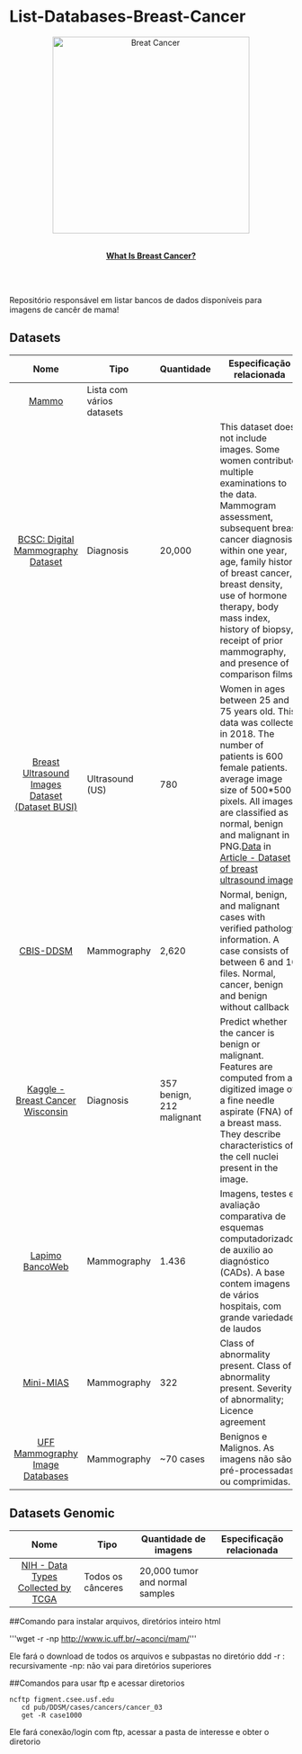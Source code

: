 # List-Databases-Breast-Cancer


<div align="center">
  <img  width="350" height="350" src="https://miro.medium.com/max/1200/1*2QVeenJ2bdiA_9N8qvPiPA.png" width="350" alt="Breat Cancer">
	<br>
	<br>
	<p>
		<a href="https://www.cdc.gov/cancer/breast/basic_info/what-is-breast-cancer.htm">
			<b>What Is Breast Cancer?</b>
		</a>
	</p>
	<br>
</div>
<br/>

Repositório responsável em listar bancos de dados disponíveis para imagens de cancêr de mama!

## Datasets
Nome | Tipo | Quantidade | Especificação relacionada
:------------: | ------------------------ | ------------ | -
[Mammo](https://www.mammoimage.org/databases/) | Lista com vários datasets 
[BCSC: Digital Mammography Dataset](https://www.bcsc-research.org/data/mammography_dataset)| Diagnosis | 20,000 | This dataset does not include images. Some women contribute multiple examinations to the data. Mammogram assessment, subsequent breast cancer diagnosis within one year, age, family history of breast cancer, breast density, use of hormone therapy, body mass index, history of biopsy, receipt of prior mammography, and presence of comparison films.
[Breast Ultrasound Images Dataset (Dataset BUSI)](https://scholar.cu.edu.eg/?q=afahmy/pages/dataset)| Ultrasound (US) | 780 |  Women in ages between 25 and 75 years old. This data was collected in 2018. The number of patients is 600 female patients. average image size of 500*500 pixels. All images are classified as normal, benign and malignant in PNG.[Data](https://scholar.cu.edu.eg/?q=afahmy/pages/dataset) in [Article - Dataset of breast ultrasound images](https://www.sciencedirect.com/science/article/pii/S2352340919312181)
[CBIS-DDSM](https://wiki.cancerimagingarchive.net/display/Public/CBIS-DDSM)| Mammography  | 2,620 | Normal, benign, and malignant cases with verified pathology information. A case consists of between 6 and 10 files. Normal, cancer, benign and benign without callback
[Kaggle - Breast Cancer Wisconsin](https://www.kaggle.com/uciml/breast-cancer-wisconsin-data) | Diagnosis | 357 benign, 212 malignant | Predict whether the cancer is benign or malignant. Features are computed from a digitized image of a fine needle aspirate (FNA) of a breast mass. They describe characteristics of the cell nuclei present in the image.
[Lapimo BancoWeb](http://lapimo.sel.eesc.usp.br/lapimo/drupal/?q=node/8)| Mammography | 1.436 | Imagens, testes e avaliação comparativa de esquemas computadorizados de auxilio ao diagnóstico (CADs). A base contem imagens de vários hospitais, com grande variedade de laudos
[Mini-MIAS](http://peipa.essex.ac.uk/info/mias.html)| Mammography | 322  |  Class of abnormality present. Class of abnormality present. Severity of abnormality; Licence agreement 
[UFF Mammography Image Databases](http://www.ic.uff.br/~aconci/mam/frameex1.htm)| Mammography | ~70 cases | Benignos e Malignos. As imagens não são pré-processadas ou comprimidas.



## Datasets Genomic
Nome | Tipo | Quantidade de imagens | Especificação relacionada
:------------: | ------------------------ | ------------ | -
[NIH - Data Types Collected by TCGA](https://www.cancer.gov/about-nci/organization/ccg/research/structural-genomics/tcga/using-tcga/types)| Todos os cânceres | 20,000 tumor and normal samples

##Comando para instalar arquivos, diretórios inteiro html

'''wget -r -np http://www.ic.uff.br/~aconci/mam/'''

Ele fará o download de todos os arquivos e subpastas no diretório ddd
-r : recursivamente
-np: não vai para diretórios superiores

##Comandos para usar ftp e acessar diretorios

```
ncftp figment.csee.usf.edu
   cd pub/DDSM/cases/cancers/cancer_03
   get -R case1000
```
Ele fará conexão/login com ftp, acessar a pasta de interesse e obter o diretorio 
